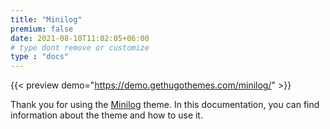 ```yaml
---
title: "Minilog"
premium: false
date: 2021-08-10T11:02:05+06:00
# type dont remove or customize
type : "docs"
---
```


{{< preview demo="https://demo.gethugothemes.com/minilog/" >}}

Thank you for using the [Minilog](https://gethugothemes.com/themes/minilog/) theme. In this documentation, you can find information about the theme and how to use it.